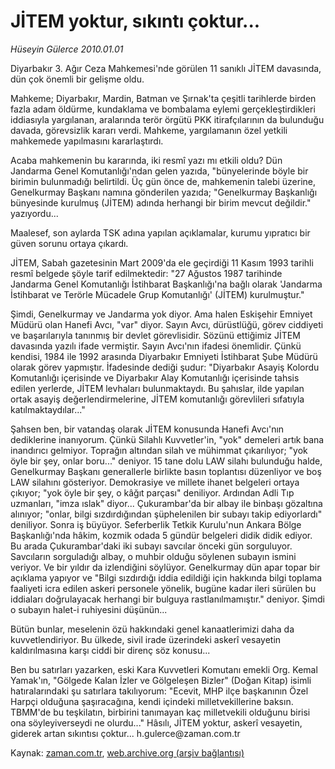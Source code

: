 # JİTEM yoktur, sıkıntı çoktur...

*Hüseyin Gülerce 2010.01.01*

<tr><td class="metin" colspan="2" style="padding-top: 20px; padding-left: 5px; ">Diyarbakır 3. Ağır Ceza Mahkemesi'nde görülen 11 sanıklı JİTEM davasında, dün çok önemli bir gelişme oldu.</td></tr><tr><td class="metin" colspan="2" style="padding-top: 20px; padding-left: 5px; "><p>Mahkeme; Diyarbakır, Mardin, Batman ve Şırnak'ta çeşitli tarihlerde birden fazla adam öldürme, kundaklama ve bombalama eylemi gerçekleştirdikleri iddiasıyla yargılanan, aralarında terör örgütü PKK itirafçılarının da bulunduğu davada, görevsizlik kararı verdi. Mahkeme, yargılamanın özel yetkili mahkemede yapılmasını kararlaştırdı.
<p>Acaba mahkemenin bu kararında, iki resmî yazı mı etkili oldu? Dün Jandarma Genel Komutanlığı'ndan gelen yazıda, "bünyelerinde böyle bir birimin bulunmadığı belirtildi. Üç gün önce de, mahkemenin talebi üzerine, Genelkurmay Başkanı namına gönderilen yazıda; "Genelkurmay Başkanlığı bünyesinde kurulmuş (JİTEM) adında herhangi bir birim mevcut değildir." yazıyordu...
<p>Maalesef, son aylarda TSK adına yapılan açıklamalar, kurumu yıpratıcı bir güven sorunu ortaya çıkardı.
<p>JİTEM, Sabah gazetesinin Mart 2009'da ele geçirdiği 11 Kasım 1993 tarihli resmî belgede şöyle tarif edilmektedir: "27 Ağustos 1987 tarihinde Jandarma Genel Komutanlığı İstihbarat Başkanlığı'na bağlı olarak 'Jandarma İstihbarat ve Terörle Mücadele Grup Komutanlığı' (JİTEM) kurulmuştur."
<p>Şimdi, Genelkurmay ve Jandarma yok diyor. Ama halen Eskişehir Emniyet Müdürü olan Hanefi Avcı, "var" diyor. Sayın Avcı, dürüstlüğü, görev ciddiyeti ve başarılarıyla tanınmış bir devlet görevlisidir. Sözünü ettiğimiz JİTEM davasında yazılı ifade vermiştir. Sayın Avcı'nın ifadesi önemlidir. Çünkü kendisi, 1984 ile 1992 arasında Diyarbakır Emniyeti İstihbarat Şube Müdürü olarak görev yapmıştır. İfadesinde dediği şudur: "Diyarbakır Asayiş Kolordu Komutanlığı içerisinde ve Diyarbakır Alay Komutanlığı içerisinde tahsis edilen yerlerde, JİTEM levhaları bulunmaktaydı. Bu şahıslar, ilde yapılan ortak asayiş değerlendirmelerine, JİTEM komutanlığı görevlileri sıfatıyla katılmaktaydılar..."
<p>Şahsen ben, bir vatandaş olarak JİTEM konusunda Hanefi Avcı'nın dediklerine inanıyorum. Çünkü Silahlı Kuvvetler'in, "yok" demeleri artık bana inandırıcı gelmiyor. Toprağın altından silah ve mühimmat çıkarılıyor; "yok öyle bir şey, onlar boru..." deniyor. 15 tane dolu LAW silahı bulunduğu halde, Genelkurmay Başkanı generallerle birlikte basın toplantısı düzenliyor ve boş LAW silahını gösteriyor. Demokrasiye ve millete ihanet belgeleri ortaya çıkıyor; "yok öyle bir şey, o kâğıt parçası" deniliyor. Ardından Adli Tıp uzmanları, "imza ıslak" diyor... Çukurambar'da bir albay ile binbaşı gözaltına alınıyor; "onlar, bilgi sızdırdığından şüphelenilen bir subayı takip ediyorlardı" deniliyor. Sonra iş büyüyor. Seferberlik Tetkik Kurulu'nun Ankara Bölge Başkanlığı'nda hâkim, kozmik odada 5 gündür belgeleri didik didik ediyor. Bu arada Çukurambar'daki iki subayı savcılar önceki gün sorguluyor. Savcıların sorguladığı albay, o muhbir olduğu söylenen subayın ismini veriyor. Ve bir yıldır da izlendiğini söylüyor. Genelkurmay dün apar topar bir açıklama yapıyor ve "Bilgi sızdırdığı iddia edildiği için hakkında bilgi toplama faaliyeti icra edilen askeri personele yönelik, bugüne kadar ileri sürülen bu iddiaları doğrulayacak herhangi bir bulguya rastlanılmamıştır." deniyor. Şimdi o subayın halet-i ruhiyesini düşünün...
<p>Bütün bunlar, meselenin özü hakkındaki genel kanaatlerimizi daha da kuvvetlendiriyor. Bu ülkede, sivil irade üzerindeki askerî vesayetin kaldırılmasına karşı ciddi bir direnç söz konusu...
<p>Ben bu satırları yazarken, eski Kara Kuvvetleri Komutanı emekli Org. Kemal Yamak'ın, "Gölgede Kalan İzler ve Gölgeleşen Bizler" (Doğan Kitap) isimli hatıralarındaki şu satırlara takılıyorum: "Ecevit, MHP ilçe başkanının Özel Harpçi olduğuna şaşıracağına, kendi içindeki milletvekillerine baksın. TBMM'de bu teşkilatın, birbirini tanımayan kaç milletvekili olduğunu birisi ona söyleyiverseydi ne olurdu..." Hâsılı, JİTEM yoktur, askerî vesayetin, giderek artan sıkıntısı çoktur... h.gulerce@zaman.com.tr<br/></p></p></p></p></p></p></p></p></td></tr>

Kaynak: [zaman.com.tr](http://zaman.com.tr/yazar.do?yazino=934703), [web.archive.org (arşiv bağlantısı)](http://web.archive.org/web/20100116033247/http://www.zaman.com.tr:80/yazar.do?yazino=934703)
